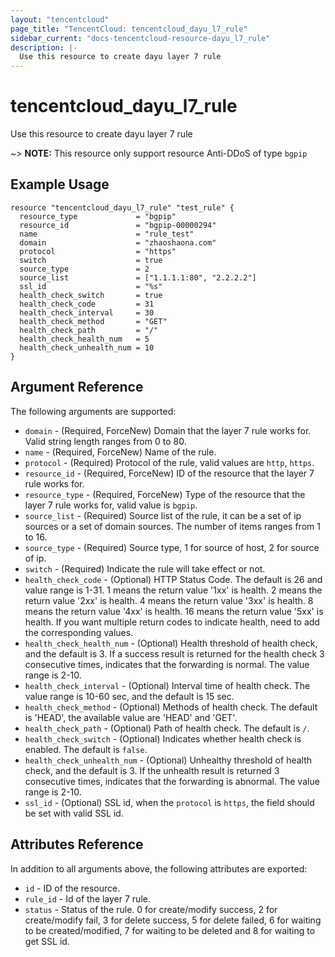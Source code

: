 ```yaml
---
layout: "tencentcloud"
page_title: "TencentCloud: tencentcloud_dayu_l7_rule"
sidebar_current: "docs-tencentcloud-resource-dayu_l7_rule"
description: |-
  Use this resource to create dayu layer 7 rule
---
```


# tencentcloud_dayu_l7_rule

Use this resource to create dayu layer 7 rule

~> **NOTE:** This resource only support resource Anti-DDoS of type `bgpip`

## Example Usage

```hcl
resource "tencentcloud_dayu_l7_rule" "test_rule" {
  resource_type             = "bgpip"
  resource_id               = "bgpip-00000294"
  name                      = "rule_test"
  domain                    = "zhaoshaona.com"
  protocol                  = "https"
  switch                    = true
  source_type               = 2
  source_list               = ["1.1.1.1:80", "2.2.2.2"]
  ssl_id                    = "%s"
  health_check_switch       = true
  health_check_code         = 31
  health_check_interval     = 30
  health_check_method       = "GET"
  health_check_path         = "/"
  health_check_health_num   = 5
  health_check_unhealth_num = 10
}
```

## Argument Reference

The following arguments are supported:

* `domain` - (Required, ForceNew) Domain that the layer 7 rule works for. Valid string length ranges from 0 to 80.
* `name` - (Required, ForceNew) Name of the rule.
* `protocol` - (Required) Protocol of the rule, valid values are `http`, `https`.
* `resource_id` - (Required, ForceNew) ID of the resource that the layer 7 rule works for.
* `resource_type` - (Required, ForceNew) Type of the resource that the layer 7 rule works for, valid value is `bgpip`.
* `source_list` - (Required) Source list of the rule, it can be a set of ip sources or a set of domain sources. The number of items ranges from 1 to 16.
* `source_type` - (Required) Source type, 1 for source of host, 2 for source of ip.
* `switch` - (Required) Indicate the rule will take effect or not.
* `health_check_code` - (Optional) HTTP Status Code. The default is 26 and value range is 1-31. 1 means the return value '1xx' is health. 2 means the return value '2xx' is health. 4 means the return value '3xx' is health. 8 means the return value '4xx' is health. 16 means the return value '5xx' is health. If you want multiple return codes to indicate health, need to add the corresponding values.
* `health_check_health_num` - (Optional) Health threshold of health check, and the default is 3. If a success result is returned for the health check 3 consecutive times, indicates that the forwarding is normal. The value range is 2-10.
* `health_check_interval` - (Optional) Interval time of health check. The value range is 10-60 sec, and the default is 15 sec.
* `health_check_method` - (Optional) Methods of health check. The default is 'HEAD', the available value are 'HEAD' and 'GET'.
* `health_check_path` - (Optional) Path of health check. The default is `/`.
* `health_check_switch` - (Optional) Indicates whether health check is enabled. The default is `false`.
* `health_check_unhealth_num` - (Optional) Unhealthy threshold of health check, and the default is 3. If the unhealth result is returned 3 consecutive times, indicates that the forwarding is abnormal. The value range is 2-10.
* `ssl_id` - (Optional) SSL id, when the `protocol` is `https`, the field should be set with valid SSL id.

## Attributes Reference

In addition to all arguments above, the following attributes are exported:

* `id` - ID of the resource.
* `rule_id` - Id of the layer 7 rule.
* `status` - Status of the rule. 0 for create/modify success, 2 for create/modify fail, 3 for delete success, 5 for delete failed, 6 for waiting to be created/modified, 7 for waiting to be deleted and 8 for waiting to get SSL id.


